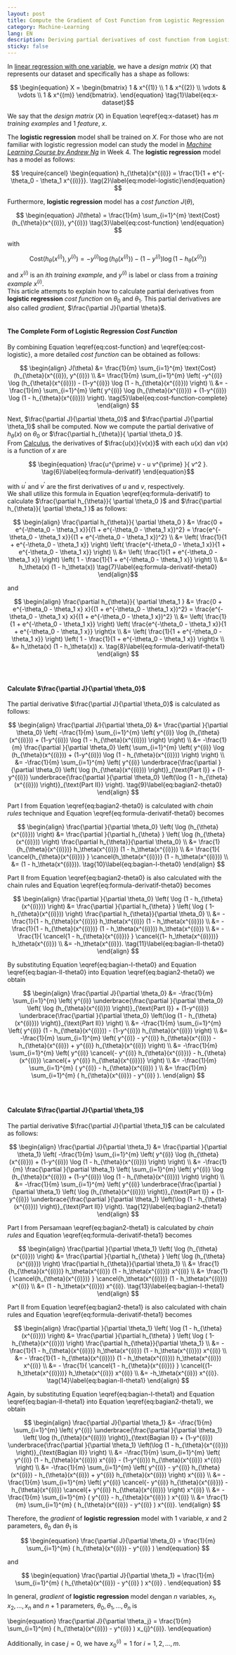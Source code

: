 ```yaml
---
layout: post
title: Compute the Gradient of Cost Function from Logistic Regression
category: Machine-Learning
lang: EN
description: Deriving partial derivatives of cost function from Logistic Regression 
sticky: false
---
```


In [linear regression with one variable](https://www.coursera.org/learn/machine-learning/lecture/db3jS/model-representation), we have a _design matrix_ ($X$) that represents our dataset and specifically has a shape as follows:

$$ \begin{equation} X = \begin{bmatrix} 1 & x^{(1)} \\
1      & x^{(2)} \\
\vdots & \vdots  \\
1      & x^{(m)}   \end{bmatrix}.  \end{equation} \tag{1}\label{eq:x-dataset}$$

We say that the _design matrix_ ($X$) in Equation \eqref{eq:x-dataset} has $m$ _training examples_ and 1 _feature_, $x$.    

The **logistic regression** model shall be trained on $X$. For those who are not familiar with logistic regression model can study the model in [_Machine Learning Course by Andrew Ng_](https://www.coursera.org/learn/machine-learning/lecture/1XG8G/cost-function) in Week 4. The **logistic regression** model has a model as follows:

$$ \require{cancel} \begin{equation} h_{\theta}(x^{(i)}) = \frac{1}{1 + e^{-\theta_0 - \theta_1 x^{(i)}}}. \tag{2}\label{eq:model-logistic}\end{equation} $$

Furthermore, **logistic regression** model has a _cost function_ $J(\theta)$,

$$ \begin{equation} J(\theta) = \frac{1}{m} \sum_{i=1}^{m} \text{Cost}(h_{\theta}(x^{(i)}), y^{(i)}) \tag{3}\label{eq:cost-function} \end{equation}  $$    

with

$$ \begin{equation} \text{Cost}(h_{\theta}(x^{(i)}), y^{(i)}) = -y^{(i)} \log( h_{\theta}(x^{(i)}) ) - (1-y^{(i)}) \log(1-h_{\theta}(x^{(i)})) \end{equation} \tag{4}\label{eq:cost-logistic} $$   

and $x^{(i)}$ is an $i$th _training example_, and $y^{(i)}$ is label or class from a _training example_ $x^{(i)}$.   
This article attempts to explain how to calculate partial derivatives from **logistic regression** _cost function_ on $\theta_0$ and $\theta_1$. This partial derivatives are also called _gradient_, $\frac{\partial J}{\partial \theta}$.    
<br/>
#### **The Complete Form of Logistic Regression _Cost Function_**
By combining Equation \eqref{eq:cost-function} and \eqref{eq:cost-logistic}, a more detailed _cost function_ can be obtained as follows:    

$$ \begin{align} J(\theta) &= \frac{1}{m} \sum_{i=1}^{m} \text{Cost}(h_{\theta}(x^{(i)}), y^{(i)}) \\
                           &= \frac{1}{m} \sum_{i=1}^{m} \left( -y^{(i)} \log (h_{\theta}(x^{(i)})) - (1-y^{(i)}) \log (1 - h_{\theta}(x^{(i)})) \right) \\
                           &= -\frac{1}{m} \sum_{i=1}^{m} \left( y^{(i)} \log (h_{\theta}(x^{(i)})) + (1-y^{(i)}) \log (1 - h_{\theta}(x^{(i)})) \right). \tag{5}\label{eq:cost-function-complete} \end{align} $$

Next, $\frac{\partial J}{\partial \theta_0}$ and $\frac{\partial J}{\partial \theta_1}$ shall be computed. Now we compute the partial derivative of $h_{\theta}(x)$ on $\theta_0$ or $\frac{\partial h_{\theta}}{ \partial \theta_0 }$.   
From [Calculus](https://www.khanacademy.org/math/multivariable-calculus), the derivatives of $\frac{u(x)}{v(x)}$ with each $u(x)$ dan $v(x)$ is a function of $x$ are 

$$ \begin{equation} \frac{u^{\prime} v - u v^{\prime} }{ v^2 }. \tag{6}\label{eq:formula-derivatif} \end{equation}$$

with $u^{\prime}$ and $v^{\prime}$ are the first derivatives of $u$ and $v$, respectively.   
We shall utilize this formula in Equation \eqref{eq:formula-derivatif} to calculate $\frac{\partial h_{\theta}}{ \partial \theta_0 }$ and $\frac{\partial h_{\theta}}{ \partial \theta_1 }$ as follows:

$$ \begin{align} \frac{\partial h_{\theta}}{ \partial \theta_0 } &= \frac{0 + e^{-\theta_0 - \theta_1 x}}{(1 + e^{-\theta_0 - \theta_1 x})^2} = \frac{e^{-\theta_0 - \theta_1 x}}{(1 + e^{-\theta_0 - \theta_1 x})^2} \\ 
 &= \left( \frac{1}{1 + e^{-\theta_0 - \theta_1 x}} \right) \left( \frac{e^{-\theta_0 - \theta_1 x}}{1 + e^{-\theta_0 - \theta_1 x}} \right)  \\
 &= \left( \frac{1}{1 + e^{-\theta_0 - \theta_1 x}} \right) \left( 1 - \frac{1}{1 + e^{-\theta_0 - \theta_1 x}} \right) \\
 &= h_\theta(x) (1 - h_\theta(x)) \tag{7}\label{eq:formula-derivatif-theta0}
  \end{align}$$

and 

$$ \begin{align} \frac{\partial h_{\theta}}{ \partial \theta_1 } &= \frac{0 + e^{-\theta_0 - \theta_1 x} x}{(1 + e^{-\theta_0 - \theta_1 x})^2} = \frac{e^{-\theta_0 - \theta_1 x} x}{(1 + e^{-\theta_0 - \theta_1 x})^2} \\ 
 &= \left( \frac{1}{1 + e^{-\theta_0 - \theta_1 x}} \right) \left( \frac{e^{-\theta_0 - \theta_1 x}}{1 + e^{-\theta_0 - \theta_1 x}} \right)x  \\
 &= \left( \frac{1}{1 + e^{-\theta_0 - \theta_1 x}} \right) \left( 1 - \frac{1}{1 + e^{-\theta_0 - \theta_1 x}} \right)x \\
 &= h_\theta(x) (1 - h_\theta(x)) x. \tag{8}\label{eq:formula-derivatif-theta1}
  \end{align} $$    
<br/>
#### **Calculate $\frac{\partial J}{\partial \theta_0}$**    
The partial derivative $\frac{\partial J}{\partial \theta_0}$ is calculated as follows:

$$ \begin{align} \frac{\partial J}{\partial \theta_0} &= \frac{\partial }{\partial \theta_0} \left( -\frac{1}{m} \sum_{i=1}^{m} \left( y^{(i)} \log (h_{\theta}(x^{(i)})) + (1-y^{(i)}) \log (1 - h_{\theta}(x^{(i)})) \right) \right) \\
 &= -\frac{1}{m} \frac{\partial }{\partial \theta_0} \left( \sum_{i=1}^{m} \left( y^{(i)} \log (h_{\theta}(x^{(i)})) + (1-y^{(i)}) \log (1 - h_{\theta}(x^{(i)})) \right) \right) \\
 &= -\frac{1}{m} \sum_{i=1}^{m} \left( y^{(i)} \underbrace{\frac{\partial }{\partial \theta_0} \left( \log (h_{\theta}(x^{(i)})) \right)}_{\text{Part I}}  + (1-y^{(i)}) \underbrace{\frac{\partial }{\partial \theta_0} \left(\log (1 - h_{\theta}(x^{(i)})) \right)}_{\text{Part II}} \right). \tag{9}\label{eq:bagian2-theta0} \end{align} $$

 Part I from Equation \eqref{eq:bagian2-theta0} is calculated with _chain rules_ technique and Equation \eqref{eq:formula-derivatif-theta0} becomes

 $$ \begin{align} \frac{\partial }{\partial \theta_0} \left( \log (h_{\theta}(x^{(i)})) \right) &= \frac{\partial }{\partial h_{\theta} } \left( \log (h_{\theta}(x^{(i)})) \right) \frac{\partial h_{\theta}}{\partial \theta_0} \\
 &= \frac{1}{h_{\theta}(x^{(i)})} h_\theta(x^{(i)}) (1 - h_\theta(x^{(i)})) \\
 &= \frac{1}{ \cancel{h_{\theta}(x^{(i)})} } \cancel{h_\theta(x^{(i)})} (1 - h_\theta(x^{(i)}))  \\
 &= (1 - h_\theta(x^{(i)})). \tag{10}\label{eq:bagian-I-theta0} \end{align} $$

Part II from Equation \eqref{eq:bagian2-theta0} is also calculated with the chain rules and Equation \eqref{eq:formula-derivatif-theta0} becomes

 $$ \begin{align} \frac{\partial }{\partial \theta_0} \left( \log (1 - h_{\theta}(x^{(i)})) \right) &= \frac{\partial }{\partial h_{\theta} } \left( \log ( 1- h_{\theta}(x^{(i)})) \right) \frac{\partial h_{\theta}}{\partial \theta_0} \\
 &= - \frac{1}{1 - h_{\theta}(x^{(i)})} h_\theta(x^{(i)}) (1 - h_\theta(x^{(i)})) \\
 &= - \frac{1}{1 - h_{\theta}(x^{(i)})} (1 - h_\theta(x^{(i)})) h_\theta(x^{(i)})  \\
 &= - \frac{1}{ \cancel{1 - h_{\theta}(x^{(i)})} } \cancel{(1- h_\theta(x^{(i)}))} h_\theta(x^{(i)})  \\
 &= -h_\theta(x^{(i)}). \tag{11}\label{eq:bagian-II-theta0} \end{align} $$

 By substituting Equation \eqref{eq:bagian-I-theta0} and Equation \eqref{eq:bagian-II-theta0} into Equation \eqref{eq:bagian2-theta0} we obtain

$$ \begin{align} \frac{\partial J}{\partial \theta_0} &= -\frac{1}{m} \sum_{i=1}^{m} \left( y^{(i)} \underbrace{\frac{\partial }{\partial \theta_0} \left( \log (h_{\theta}(x^{(i)})) \right)}_{\text{Part I}}  + (1-y^{(i)}) \underbrace{\frac{\partial }{\partial \theta_0} \left(\log (1 - h_{\theta}(x^{(i)})) \right)}_{\text{Part II}} \right) \\
&= -\frac{1}{m} \sum_{i=1}^{m} \left( y^{(i)} (1 - h_{\theta}(x^{(i)}))  - (1-y^{(i)}) h_{\theta}(x^{(i)}) \right)  \\
&= -\frac{1}{m} \sum_{i=1}^{m} \left( y^{(i)} - y^{(i)} h_{\theta}(x^{(i)})  - h_{\theta}(x^{(i)}) + y^{(i)} h_{\theta}(x^{(i)}) \right) \\
&= -\frac{1}{m} \sum_{i=1}^{m} \left( y^{(i)} \cancel{- y^{(i)} h_{\theta}(x^{(i)})}  - h_{\theta}(x^{(i)}) \cancel{+ y^{(i)} h_{\theta}(x^{(i)})} \right) \\
&= -\frac{1}{m} \sum_{i=1}^{m} ( y^{(i)} - h_{\theta}(x^{(i)}) )  \\
&= \frac{1}{m} \sum_{i=1}^{m} ( h_{\theta}(x^{(i)}) - y^{(i)} ). \end{align} $$    
<br/>
#### **Calculate $\frac{\partial J}{\partial \theta_1}$**    
The partial derivative $\frac{\partial J}{\partial \theta_1}$ can be calculated as follows:

$$ \begin{align} \frac{\partial J}{\partial \theta_1} &= \frac{\partial }{\partial \theta_1} \left( -\frac{1}{m} \sum_{i=1}^{m} \left( y^{(i)} \log (h_{\theta}(x^{(i)})) + (1-y^{(i)}) \log (1 - h_{\theta}(x^{(i)})) \right) \right) \\
 &= -\frac{1}{m} \frac{\partial }{\partial \theta_1} \left( \sum_{i=1}^{m} \left( y^{(i)} \log (h_{\theta}(x^{(i)})) + (1-y^{(i)}) \log (1 - h_{\theta}(x^{(i)})) \right) \right) \\
 &= -\frac{1}{m} \sum_{i=1}^{m} \left( y^{(i)} \underbrace{\frac{\partial }{\partial \theta_1} \left( \log (h_{\theta}(x^{(i)})) \right)}_{\text{Part I}}  + (1-y^{(i)}) \underbrace{\frac{\partial }{\partial \theta_1} \left(\log (1 - h_{\theta}(x^{(i)})) \right)}_{\text{Part II}} \right). \tag{12}\label{eq:bagian2-theta1} \end{align} $$

 Part I from Persamaan \eqref{eq:bagian2-theta1} is calculated by _chain rules_ and Equation \eqref{eq:formula-derivatif-theta1} becomes

 $$ \begin{align} \frac{\partial }{\partial \theta_1} \left( \log (h_{\theta}(x^{(i)})) \right) &= \frac{\partial }{\partial h_{\theta} } \left( \log (h_{\theta}(x^{(i)})) \right) \frac{\partial h_{\theta}}{\partial \theta_1} \\
 &= \frac{1}{h_{\theta}(x^{(i)})} h_\theta(x^{(i)}) (1 - h_\theta(x^{(i)})) x^{(i)} \\
 &= \frac{1}{ \cancel{h_{\theta}(x^{(i)})} } \cancel{h_\theta(x^{(i)})} (1 - h_\theta(x^{(i)})) x^{(i)} \\
 &= (1 - h_\theta(x^{(i)})) x^{(i)}. \tag{13}\label{eq:bagian-I-theta1} \end{align} $$

Part II from Equation \eqref{eq:bagian2-theta1} is also calculated with chain rules and Equation \eqref{eq:formula-derivatif-theta1} becomes

 $$ \begin{align} \frac{\partial }{\partial \theta_1} \left( \log (1 - h_{\theta}(x^{(i)})) \right) &= \frac{\partial }{\partial h_{\theta} } \left( \log ( 1- h_{\theta}(x^{(i)})) \right) \frac{\partial h_{\theta}}{\partial \theta_1} \\
 &= - \frac{1}{1 - h_{\theta}(x^{(i)})} h_\theta(x^{(i)}) (1 - h_\theta(x^{(i)})) x^{(i)} \\
 &= - \frac{1}{1 - h_{\theta}(x^{(i)})} (1 - h_\theta(x^{(i)})) h_\theta(x^{(i)}) x^{(i)}  \\
 &= - \frac{1}{ \cancel{1 - h_{\theta}(x^{(i)})} } \cancel{(1- h_\theta(x^{(i)}))} h_\theta(x^{(i)}) x^{(i)}  \\
 &= -h_\theta(x^{(i)}) x^{(i)}. \tag{14}\label{eq:bagian-II-theta1} \end{align} $$

Again, by substituting Equation \eqref{eq:bagian-I-theta1} and Equation \eqref{eq:bagian-II-theta1} into Equation  \eqref{eq:bagian2-theta1}, we obtain

$$ \begin{align} \frac{\partial J}{\partial \theta_1} &= -\frac{1}{m} \sum_{i=1}^{m} \left( y^{(i)} \underbrace{\frac{\partial }{\partial \theta_1} \left( \log (h_{\theta}(x^{(i)})) \right)}_{\text{Bagian I}}  + (1-y^{(i)}) \underbrace{\frac{\partial }{\partial \theta_1} \left(\log (1 - h_{\theta}(x^{(i)})) \right)}_{\text{Bagian II}} \right) \\
&= -\frac{1}{m} \sum_{i=1}^{m} \left( y^{(i)} (1 - h_{\theta}(x^{(i)})) x^{(i)}  - (1-y^{(i)}) h_{\theta}(x^{(i)}) x^{(i)} \right)  \\
&= -\frac{1}{m} \sum_{i=1}^{m} \left( y^{(i)} - y^{(i)} h_{\theta}(x^{(i)})  - h_{\theta}(x^{(i)}) + y^{(i)} h_{\theta}(x^{(i)}) \right) x^{(i)} \\
&= -\frac{1}{m} \sum_{i=1}^{m} \left( y^{(i)} \cancel{- y^{(i)} h_{\theta}(x^{(i)})}  - h_{\theta}(x^{(i)}) \cancel{+ y^{(i)} h_{\theta}(x^{(i)})} \right) x^{(i)} \\
&= -\frac{1}{m} \sum_{i=1}^{m} ( y^{(i)} - h_{\theta}(x^{(i)}) ) x^{(i)}   \\
&= \frac{1}{m} \sum_{i=1}^{m} ( h_{\theta}(x^{(i)}) - y^{(i)} ) x^{(i)}.  \end{align} $$    

Therefore, the _gradient_ of **logistic regression** model with 1 variable, $x$ and 2 parameters, $\theta_0$ dan $\theta_1$ is

$$ \begin{equation} \frac{\partial J}{\partial \theta_0} = \frac{1}{m} \sum_{i=1}^{m} ( h_{\theta}(x^{(i)}) - y^{(i)} )  \end{equation} $$ 

and    

$$ \begin{equation} \frac{\partial J}{\partial \theta_1} = \frac{1}{m} \sum_{i=1}^{m} ( h_{\theta}(x^{(i)}) - y^{(i)} ) x^{(i)} . \end{equation} $$ 

In general, _gradient_ of **logistic regression** model dengan $n$ variables, $x_1, x_2, \ldots, x_n$ and $n+1$ parameters, $\theta_0, \theta_1, \ldots, \theta_n$ is

$$ $$ \begin{equation} \frac{\partial J}{\partial \theta_j} = \frac{1}{m} \sum_{i=1}^{m} ( h_{\theta}(x^{(i)}) - y^{(i)} ) x_{j}^{(i)}.  \end{equation} $$ 
 $$

Additionally, in case $j=0$, we have $x_0^{(i)} = 1$ for $i = 1, 2, \ldots, m$.
